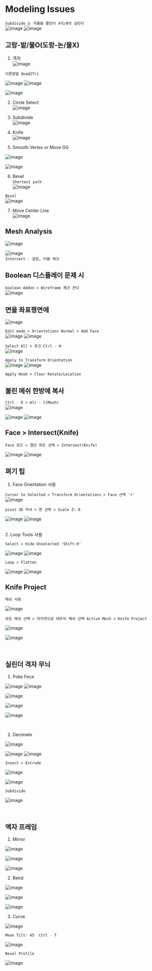Modeling Issues 
================

`Subdivide 는 지름을 줄인다 4각/8각 실린더`  
![image](https://user-images.githubusercontent.com/30430227/138055156-98871bae-40b3-42bb-a9e0-6b4e7504d851.png)
![image](https://user-images.githubusercontent.com/30430227/138055385-ac4614b1-4658-4a16-86f1-8ed7717f4a53.png)  



고랑-밭/물O(도랑-논/물X) 
----------------

1. 격자  
![image](https://user-images.githubusercontent.com/30430227/138047443-b9de505d-d42b-4ee7-b688-154792ca56b2.png)  

`다른방법 Quad2Tri`

![image](https://user-images.githubusercontent.com/30430227/138444800-d50398e8-896d-417f-90cb-72e683bd2f11.png)
![image](https://user-images.githubusercontent.com/30430227/138444816-eea0c2cf-e844-45c4-8765-3c1e0de183f2.png)

![image](https://user-images.githubusercontent.com/30430227/138444896-1d361af7-b3da-449f-8c96-b18e3c4f6b28.png)


2. Circle Select  
![image](https://user-images.githubusercontent.com/30430227/138047543-32547736-7ca2-4587-a78d-45f5fae8894d.png)  


3. Subdivide  
![image](https://user-images.githubusercontent.com/30430227/138047654-2d73f41d-c1b5-48d5-9079-51887ce669fb.png)  



4. Knife  
![image](https://user-images.githubusercontent.com/30430227/138047724-92916e2d-b7b5-4acd-a576-674f2cf0fea2.png)  


5. Smooth Vertex or Move GG   

![image](https://user-images.githubusercontent.com/30430227/138052500-bbd9e116-ea2c-49d0-a252-a6ccfec664f5.png)

![image](https://user-images.githubusercontent.com/30430227/138047809-b894fa33-7d19-43f1-b38c-ed5340d97af8.png)  


6. Bevel  
`Shortest path`  
![image](https://user-images.githubusercontent.com/30430227/138048353-cc0b2599-4df2-4bec-b46f-68b63623142f.png)  

`Bevel`  
![image](https://user-images.githubusercontent.com/30430227/138048727-5005256d-28d8-49b3-9b3f-82018f7fa2c7.png)  

7. Move Center Line  
![image](https://user-images.githubusercontent.com/30430227/138048868-c24550f8-ae3c-4111-806f-ec42f3285adc.png)  


Mesh Analysis  
---------------

![image](https://user-images.githubusercontent.com/30430227/138389189-d291f59b-a003-49aa-a5e9-f39f3c1cd8fb.png)  

![image](https://user-images.githubusercontent.com/30430227/138389168-2d743126-82ee-44d9-8682-f44dfc480247.png)  
`Intersect - 겹침, 더블 체크`  



Boolean 디스플레이 문제 시  
-------------------------
`boolean Addon > Wireframe 체크 끈다`  
![image](https://user-images.githubusercontent.com/30430227/138401403-23e16c2a-4ea6-4c0a-9963-90cc3b458fc7.png)  




면을 좌표평면에 
----------------
![image](https://user-images.githubusercontent.com/30430227/138409740-ccfe595f-34e4-4925-a187-a5fc205ecd3b.png)  


`Edit mode > Orientations Normal > Add Face`  
![image](https://user-images.githubusercontent.com/30430227/138409789-402c1783-fa8d-4e16-9e90-34269d114e32.png)
![image](https://user-images.githubusercontent.com/30430227/138409878-47628f76-a7b9-4d57-ae90-62cf49cf0f1d.png)  


`Select All > 후크 Ctrl - H`  
![image](https://user-images.githubusercontent.com/30430227/138410220-b615e66d-bef9-48c7-835d-27ac333458e6.png)  


`Apply to Transform Orientation`  
![image](https://user-images.githubusercontent.com/30430227/138410654-eba6f30f-74db-4dd3-ba35-40e475d0318e.png)
![image](https://user-images.githubusercontent.com/30430227/138410524-3dd9055c-4fd4-47b2-ab21-89a407d9b856.png)


`Apply Hook > Clear Rotate/Location`  



불린 메쉬 한방에 복사  
--------------------
`Ctrl - D > Alt - C(Mesh)`  
![image](https://user-images.githubusercontent.com/30430227/138414031-005fbb15-65be-400b-82e6-814bb7526c66.png)

![image](https://user-images.githubusercontent.com/30430227/138414086-cd6e7c0a-484a-43a5-9a18-af71f5047ca3.png)
![image](https://user-images.githubusercontent.com/30430227/138414129-4a8b138a-4cc0-4dca-b004-95c1f296b3a6.png)




Face > Intersect(Knife)
------------------------
`Face 모드 > 절단 파트 선택 > Intersect(Knife)`  

![image](https://user-images.githubusercontent.com/30430227/138415128-c5c26b2d-1e25-47c6-ae76-11719316eaf4.png)
![image](https://user-images.githubusercontent.com/30430227/138415177-4b4f0fbe-943d-495a-8b29-f460b92eea2a.png)



펴기 팁 
----------

1. Face Orientation 사용

`Cursor to Selected > Transform Orientations > Face 선택 '+' `  
![image](https://user-images.githubusercontent.com/30430227/138432509-f7a90f27-7a24-4b0c-94a3-2790578aa9e7.png)

`pivot 3D 커서 > 면 선택 > Scale Z: 0`

![image](https://user-images.githubusercontent.com/30430227/138433024-e8f803f1-f13a-4e13-82aa-cb13c415aafb.png)
![image](https://user-images.githubusercontent.com/30430227/138432974-56112ae2-5f88-4688-b722-745670637bc4.png)

<br>
2. Loop Tools 사용

`Select > Hide Unselected 'Shift-H'`  

![image](https://user-images.githubusercontent.com/30430227/138433983-6fc024bc-5f45-4af7-9cdc-b2be2a9bcb1b.png)
![image](https://user-images.githubusercontent.com/30430227/138434099-b93e8350-9524-466a-9989-e745c804b6d8.png)

`Loop > Flatten`

![image](https://user-images.githubusercontent.com/30430227/138434173-85539f88-a5da-4283-9b55-d1db81dec8ee.png)
![image](https://user-images.githubusercontent.com/30430227/138434225-4e1cc275-ec86-456f-b7fd-80fd33553692.png)



Knife Project 
----------------

`메쉬 사용`

![image](https://user-images.githubusercontent.com/30430227/138556236-6b53be1a-2a65-455d-aa19-25375d7f9714.png)

`모든 메쉬 선택 > 마지막으로 테두리 메쉬 선택 Active Mesh > Knife Project`

![image](https://user-images.githubusercontent.com/30430227/138556300-c6605783-528a-4aae-9227-2e8a7dd1693e.png)

![image](https://user-images.githubusercontent.com/30430227/138556322-6970bc99-8039-4204-aebb-1b19f650a8e3.png)

<br>

실린더 격자 무늬 
----------------

1. Poke Fece

![image](https://user-images.githubusercontent.com/30430227/138556414-f6e22813-c5b5-4616-a6aa-2382c1eae001.png)
![image](https://user-images.githubusercontent.com/30430227/138556440-2888f715-7523-48e5-9d5d-4e3dc7fd2f43.png)

![image](https://user-images.githubusercontent.com/30430227/138556506-83a085f6-d35d-4d69-a5d8-ae3664863022.png)

![image](https://user-images.githubusercontent.com/30430227/138556559-7685499f-7218-40ee-8c33-8f6d52378fe8.png)

![image](https://user-images.githubusercontent.com/30430227/138556585-81a6fbcb-b356-42cd-bcfb-06b7a3dc105c.png)

<br>

2. Decimate

![image](https://user-images.githubusercontent.com/30430227/138556685-a2dd4458-13f7-4fd6-a682-68d6c09e5948.png)

![image](https://user-images.githubusercontent.com/30430227/138556698-38294d9a-398f-46ff-adec-d6f6022ea9eb.png)
![image](https://user-images.githubusercontent.com/30430227/138556716-d854d711-eeb2-4021-93b0-bae82a1c393f.png)

`Insect > Extrude`

![image](https://user-images.githubusercontent.com/30430227/138556821-11d10daf-7b95-43a9-915f-8f049ebbc3f7.png)

![image](https://user-images.githubusercontent.com/30430227/138556831-b17decf3-add9-423d-8750-2439594233df.png)

`Subdivide`

![image](https://user-images.githubusercontent.com/30430227/138556871-9b1db99b-7468-4b41-8e9b-e38e83bc28fa.png)


<br>

액자 프레임 
-------------

1. Mirror

![image](https://user-images.githubusercontent.com/30430227/138557416-16010fe8-0f2a-4e4d-9dd8-67fb62ed7365.png)

![image](https://user-images.githubusercontent.com/30430227/138557350-45c67ccb-5fc2-4460-96e6-162dddf7d072.png)

![image](https://user-images.githubusercontent.com/30430227/138557411-6f80aeab-0a73-428f-89c1-660cbe509577.png)


2. Bend

![image](https://user-images.githubusercontent.com/30430227/138557464-724bfe45-47ac-4238-8f36-13e4ac0a6350.png)

![image](https://user-images.githubusercontent.com/30430227/138557496-66a18e6e-7656-4e5a-900a-2309789bdedd.png)

![image](https://user-images.githubusercontent.com/30430227/138557499-74a4703f-279e-4458-b9ec-4ee598291580.png)


3. Curve

![image](https://user-images.githubusercontent.com/30430227/138557545-759af8c0-7502-4494-bec7-41d37415e0d6.png)

`Mean Tilt: 45  Ctrl - T`

![image](https://user-images.githubusercontent.com/30430227/138557574-ec5ab62f-e758-494e-bbfb-56e346dc4ec0.png)

`Bevel Profile`

![image](https://user-images.githubusercontent.com/30430227/138557882-9143491a-e335-4033-93f6-661dd1aaf0c2.png)


